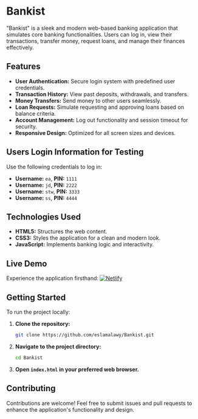 # Bankist

"Bankist" is a sleek and modern web-based banking application that simulates core banking functionalities. Users can log in, view their transactions, transfer money, request loans, and manage their finances effectively.

## Features

- **User Authentication:** Secure login system with predefined user credentials.
- **Transaction History:** View past deposits, withdrawals, and transfers.
- **Money Transfers:** Send money to other users seamlessly.
- **Loan Requests:** Simulate requesting and approving loans based on balance criteria.
- **Account Management:** Log out functionality and session timeout for security.
- **Responsive Design:** Optimized for all screen sizes and devices.

## Users Login Information for Testing

Use the following credentials to log in:

- **Username:** `ea`, **PIN:** `1111`
- **Username:** `jd`, **PIN:** `2222`
- **Username:** `stw`, **PIN:** `3333`
- **Username:** `ss`, **PIN:** `4444`

## Technologies Used

- **HTML5:** Structures the web content.
- **CSS3:** Styles the application for a clean and modern look.
- **JavaScript:** Implements banking logic and interactivity.

## Live Demo

Experience the application firsthand: [![Netlify](https://img.shields.io/badge/Netlify-Deployed-blue?logo=netlify)](https://bankist-eslam.netlify.app/)

## Getting Started

To run the project locally:

1. **Clone the repository:**

   ```bash
   git clone https://github.com/eslamalawy/Bankist.git
   ```

2. **Navigate to the project directory:**

   ```bash
   cd Bankist
   ```

3. **Open `index.html` in your preferred web browser.**

## Contributing

Contributions are welcome! Feel free to submit issues and pull requests to enhance the application's functionality and design.
